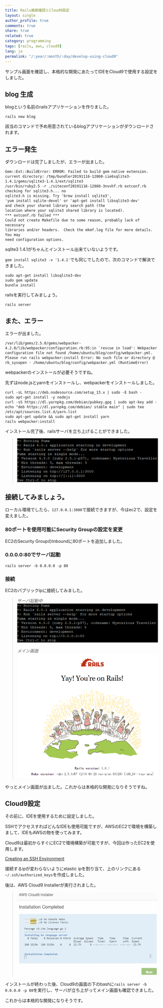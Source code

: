 ```yaml
---
title: Rails画面確認とCloud9設定
layout: single
author_profile: true
comments: true
share: true
related: true
category: programming
tags: [rails, aws, cloud9]
lang: ja
permalink: "/:year/:month/:day/develop-using-cloud9"
---
```


サンプル画面を確認し、本格的な開発にあたってIDEをCloud9で使用する設定をしました。

## blog 生成

blogという名前のrailsアプリケーションを作りました。
```
rails new blog
```
該当のコマンドで予め用意されているblogアプリケーションがダウンロードされます。

## エラー発生

ダウンロードは完了しましたが、エラーが出ました。

```
Gem::Ext::BuildError: ERROR: Failed to build gem native extension.
current directory: /tmp/bundler20191116-12860-iie6sqlite3-1.4.1/gems/sqlite3-1.4.1/ext/sqlite3
/usr/bin/ruby2.5 -r ./siteconf20191116-12860-3nvvhf.rb extconf.rb
checking for sqlite3.h... no
sqlite3.h is missing. Try 'brew install sqlite3',
'yum install sqlite-devel' or 'apt-get install libsqlite3-dev'
and check your shared library search path (the
location where your sqlite3 shared library is located).
*** extconf.rb failed ***
Could not create Makefile due to some reason, probably lack of necessary
libraries and/or headers.  Check the mkmf.log file for more details.  You may
need configuration options.
```

sqlite3 1.4.1がちゃんとインストール出来ていないようです。

`gem install sqlite3 -v '1.4.1'`でも同じでしたので、次のコマンドで解決できました。

```
sudo apt-get install libsqlite3-dev
sudo gem update
bundle install
```

railsを実行してみましょう。

```
rails server
```

## また、エラー

エラーが出ました。

```
/var/lib/gems/2.5.0/gems/webpacker-4.2.0/lib/webpacker/configuration.rb:95:in `rescue in load': Webpacker configuration file not found /home/ubuntu/blog/config/webpacker.yml.
Please run rails webpacker:install Error: No such file or directory @ rb_sysopen - /home/ubuntu/blog/config/webpacker.yml (RuntimeError)
```

webpackerのインストールが必要そうですね。

先ずはnode.jsとyarnをインストールし、webpackerをインストールしました。

```
curl -sL https://deb.nodesource.com/setup_13.x | sudo -E bash -
sudo apt-get install -y nodejs
curl -sS https://dl.yarnpkg.com/debian/pubkey.gpg | sudo apt-key add -
echo "deb https://dl.yarnpkg.com/debian/ stable main" | sudo tee /etc/apt/sources.list.d/yarn.list
sudo apt-get update && sudo apt-get install yarn
rails webpacker:install
```

インストール完了後、railsサーバを立ち上げることができました。

> ![rails server](\assets\images\2019-11-16-develop-using-cloud9\rails-server.png)

## 接続してみましょう。

ローカル環境でしたら、`127.0.0.1:3000`で接続できますが、今はec2で、設定を変えました。

### 80ポートを使用可能にSecurity Groupの設定を変更

EC2のSecurity GroupのInboundに80ポートを追加しました。

### 0.0.0.0:80でサーバ起動

```
rails server -b 0.0.0.0 -p 80
```

### 接続

EC2のパブリックipに接続してみました。

> *サーバ起動中*
> ![rails server -b 0.0.0.0 -p 80](\assets\images\2019-11-16-develop-using-cloud9\rails-server-80.png)
>
> *メイン画面*
> ![main page](\assets\images\2019-11-16-develop-using-cloud9\success.png)

やっとメイン画面が出ました。これからは本格的な開発になりそうですね。

## Cloud9設定

その前に、IDEを使用するために設定しました。

SSHでアクセスすればどんなIDEも使用可能ですが、AWSのEC2で環境を構築しまして、IDEもAWSの物を使ってみます。

Cloud9は最初からすぐにEC2で環境構築が可能ですが、今回は作ったEC2を使用します。

[Creating an SSH Environment](https://docs.aws.amazon.com/ko_kr/cloud9/latest/user-guide/create-environment-ssh.html)

接続するipが変わらないようにelastic ipを割り当て、上のリンクにある`~/.ssh/authorized_keys`を作成しました。

後は、AWS Cloud9 Installerが実行されました。

> ![AWS Cloud9 Installer](\assets\images\2019-11-16-develop-using-cloud9\AWS-Cloud9-Installer.png)

インストールが終わった後、Cloud9の画面の下のbashに`rails server -b 0.0.0.0 -p 80`を実行し、サーバが立ち上がってメイン画面も確認できました。

これからは本格的な開発になりそうです。